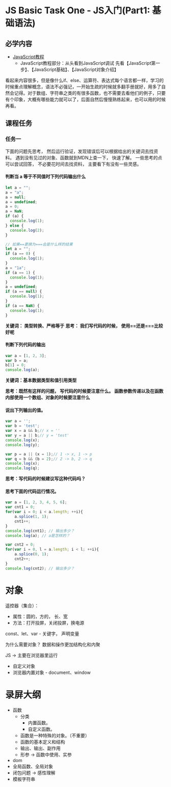 # JS Basic Task One - JS入门(Part1: 基础语法)

## 必学内容

+ [JavaScript教程](https://developer.mozilla.org/zh-CN/docs/Learn/JavaScript/First_steps)
    + JavaScript教程部分：从头看到JavaScript调试
先看【JavaScript第一步】、【JavaScript基础】、【JavaScript对象介绍】

看起来内容很多，但是像什么if、else、运算符、表达式每个语言都一样，学习的时候重点理解概念，语法不必强记，一开始生疏的时候就多翻手册就好，用多了自然会记得。对于数组、字符串之类的有很多函数，也不需要去看他们的例子，只要有个印象，大概有哪些能力就可以了，后面自然后慢慢熟练起来，也可以用的时候再看。

## 课程任务

### 任务一
下面的问题先思考， 然后运行验证，发现错误后可以根据给出的关键词去找资料。
遇到没有见过的对象、函数就到MDN上查一下， 快速了解。
一些思考的点可以尝试回答， 不必要花时间去找资料， 主要看下有没有一些灵感。


#### 判断当 a 等于不同值时下列代码输出什么

```javascript
let a = "";
a = "a";
a = null;
a = undefined;
a = 0;
a = NaN;
if (a) {
  console.log(1);
} else {
  console.log(2);
}
```

```javascript
// 如果==更换为===会是什么样的结果
let a = "";
if (a == 0) {
  console.log(1);
}
a = "1a";
if (a == 1) {
  console.log(1);
}
a = undefined;
if (a == null) {
  console.log(1);
}
if (a == NaN) {
  console.log(1);
}
```

**关键词： 类型转换、严格等于**
**思考： 我们写代码的时候， 使用==还是===比较好呢**

#### 判断下列代码的输出

```javascript
var a = [1, 2, 3];
var b = a;
b[1] = 0;
console.log(a);
```

**关键词：基本数据类型和值引用类型**

**思考：既然有这样的问题， 写代码的时候要注意什么。 函数参数传递以及在函数内部使用一个数组、对象的时候要注意什么** 

#### 说出下列输出的值。
````javascript
var a = '';
var b = 'test';
var x = a && b;// x = ''
var y = a || b;// y = 'test'
console.log(x);
console.log(y);

var p = a || (x = 1);// 1 -> x, 1 -> p
var q = b && (b = 2);// 2 -> b, 2 -> q
console.log(x);
console.log(q);
````

**思考：写代码的时候建议写这种代码吗？**

#### 思考下面的代码运行情况。
```javascript
var a = [1, 2, 3, 4, 5, 6];
var cnt1 = 0;
for(var i = 0; i < a.length; ++i){
    a.splice(1, 1);
    cnt1++;
}
console.log(cnt1); // 输出多少？
console.log(a); // a是怎样的？

var cnt2 = 0;
for(var i = 0, l = a.length; i < l; ++i){
    a.splice(0, 1);
    cnt2++;
}
console.log(cnt2); // 输出多少？
```

# 对象
遥控器（集合）：
- 属性：圆的，方的， 长、宽
- 方法：打开投屏，关闭投屏，换电源

const、let、var - 关键字， 声明变量

为什么需要对象？
数据和操作更加结构化和内聚


JS -> 主要在浏览器里运行
* 自定义对象
* 浏览器内置对象 - document、window

# 录屏大纲
* 函数
  * 分类
    * 内置函数。
    * 自定义函数。
  * 函数是一种特殊的对象。（不重要）
  * 函数的基本定义和结构
  * 输出、输出、副作用
  * 形参 -> 函数中使用、实参
* dom
* 全局函数、全局对象
* 闭包问题 -> 感性理解
* 模板字符串